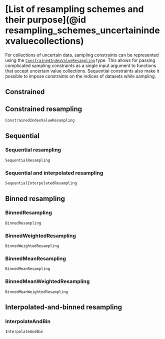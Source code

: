 # [List of resampling schemes and their purpose](@id resampling_schemes_uncertainindexvaluecollections)

For collections of uncertain data, sampling constraints can be represented using the [`ConstrainedIndexValueResampling`](@ref) type. This allows for passing complicated sampling 
constraints as a single input argument to functions that accept uncertain value collections. 
Sequential constraints also make it possible to impose constraints on the indices of 
datasets while sampling.

## Constrained

## Constrained resampling

```@docs
ConstrainedIndexValueResampling
```

## Sequential

### Sequential resampling

```@docs
SequentialResampling
```

### Sequential and interpolated resampling

```@docs
SequentialInterpolatedResampling
```

## Binned resampling

### BinnedResampling

```@docs
BinnedResampling
```

### BinnedWeightedResampling

```@docs
BinnedWeightedResampling
```

### BinnedMeanResampling

```@docs
BinnedMeanResampling
```

### BinnedMeanWeightedResampling

```@docs
BinnedMeanWeightedResampling
```

## Interpolated-and-binned resampling

### InterpolateAndBin

```@docs
InterpolateAndBin
```
